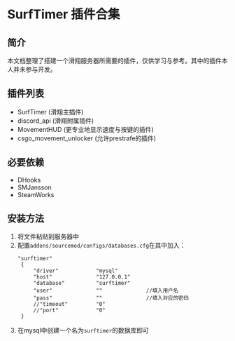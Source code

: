 # SurfTimer 插件合集

## 简介

本文档整理了搭建一个滑翔服务器所需要的插件，仅供学习与参考。其中的插件本人并未参与开发。

## 插件列表

- SurfTimer (滑翔主插件)
- discord_api (滑翔附属插件)
- MovementHUD (更专业地显示速度与按键的插件)
- csgo_movement_unlocker (允许prestrafe的插件)

## 必要依赖

- DHooks
- SMJansson
- SteamWorks

## 安装方法

1. 将文件粘贴到服务器中
2. 配置`addons/sourcemod/configs/databases.cfg`在其中加入：
   ```
   "surftimer"
	{
		"driver"			"mysql"
		"host"				"127.0.0.1"
		"database"			"surftimer"
		"user"				""              //填入用户名
		"pass"				""              //填入对应的密码
		//"timeout"			"0"
		//"port"			"0"
	}
   ```
3. 在mysql中创建一个名为`surftimer`的数据库即可